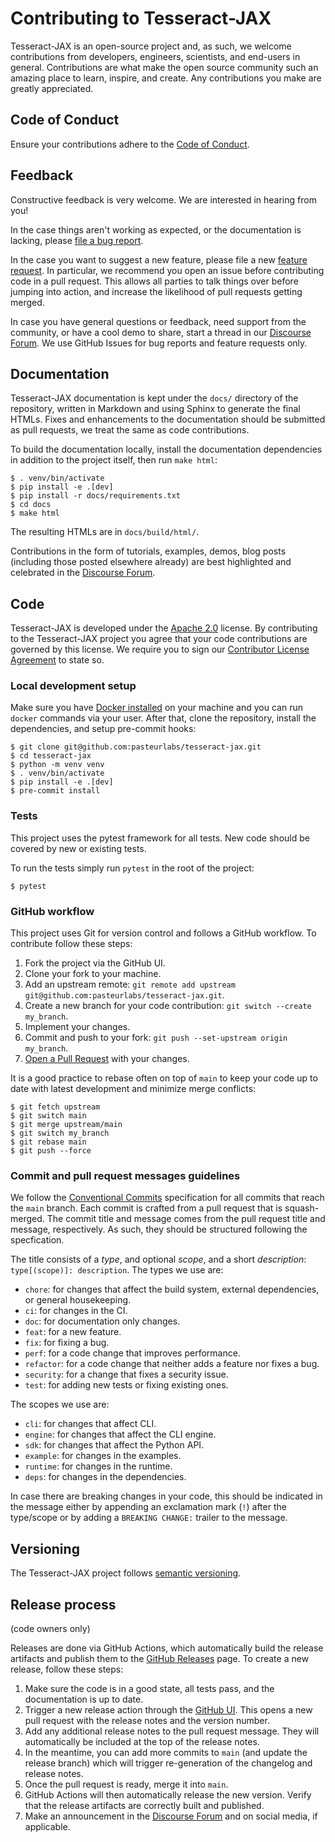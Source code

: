 # Contributing to Tesseract-JAX

Tesseract-JAX is an open-source project and, as such, we welcome contributions
from developers, engineers, scientists, and end-users in general. Contributions
are what make the open source community such an amazing place to learn,
inspire, and create. Any contributions you make are greatly appreciated.


## Code of Conduct

Ensure your contributions adhere to the [Code of Conduct](CODE_OF_CONDUCT.md).


## Feedback

Constructive feedback is very welcome. We are interested in hearing from you!

In the case things aren't working as expected, or the documentation is lacking,
please [file a bug
report](https://github.com/pasteurlabs/tesseract-jax/issues/new?template=BUG-REPORT.yml).

In the case you want to suggest a new feature, please file a new [feature
request](https://github.com/pasteurlabs/tesseract-jax/issues/new?template=FEATURE-REQUEST.yml).
In particular, we recommend you open an issue before contributing code in a
pull request. This allows all parties to talk things over before jumping into
action, and increase the likelihood of pull requests getting merged.

In case you have general questions or feedback, need support from the
community, or have a cool demo to share, start a thread in our [Discourse
Forum](https://si-tesseract.discourse.group/). We use GitHub Issues for bug
reports and feature requests only.


## Documentation

Tesseract-JAX documentation is kept under the `docs/` directory of the repository,
written in Markdown and using Sphinx to generate the final HTMLs. Fixes and
enhancements to the documentation should be submitted as pull requests, we
treat the same as code contributions.

To build the documentation locally, install the documentation dependencies in
addition to the project itself, then run `make html`:

```console
$ . venv/bin/activate
$ pip install -e .[dev]
$ pip install -r docs/requirements.txt
$ cd docs
$ make html
```

The resulting HTMLs are in `docs/build/html/`.

Contributions in the form of tutorials, examples, demos, blog posts (including
those posted elsewhere already) are best highlighted and celebrated in the
[Discourse Forum](https://si-tesseract.discourse.group/).


## Code

Tesseract-JAX is developed under the [Apache 2.0](LICENSE) license. By contributing
to the Tesseract-JAX project you agree that your code contributions are governed by
this license. We require you to sign our [Contributor License
Agreement](https://github.com/pasteurlabs/pasteur-oss-cla/blob/main/README.md)
to state so.


### Local development setup

Make sure you have [Docker installed](https://docs.docker.com/engine/install/)
on your machine and you can run `docker` commands via your user. After that,
clone the repository, install the dependencies, and setup pre-commit hooks:

```console
$ git clone git@github.com:pasteurlabs/tesseract-jax.git
$ cd tesseract-jax
$ python -m venv venv
$ . venv/bin/activate
$ pip install -e .[dev]
$ pre-commit install
```

### Tests

This project uses the pytest framework for all tests. New code should be
covered by new or existing tests.

To run the tests simply run `pytest` in the root of the project:

```console
$ pytest
```

### GitHub workflow

This project uses Git for version control and follows a GitHub workflow. To
contribute follow these steps:

1. Fork the project via the GitHub UI.
1. Clone your fork to your machine.
1. Add an upstream remote: `git remote add upstream git@github.com:pasteurlabs/tesseract-jax.git`.
1. Create a new branch for your code contribution: `git switch --create my_branch`.
1. Implement your changes.
1. Commit and push to your fork: `git push --set-upstream origin my_branch`.
1. [Open a Pull Request](https://github.com/pasteurlabs/tesseract-jax/pulls) with
   your changes.

It is a good practice to rebase often on top of `main` to keep your code up to
date with latest development and minimize merge conflicts:

```console
$ git fetch upstream
$ git switch main
$ git merge upstream/main
$ git switch my_branch
$ git rebase main
$ git push --force
```

### Commit and pull request messages guidelines

We follow the [Conventional
Commits](https://www.conventionalcommits.org/en/v1.0.0/) specification for all
commits that reach the `main` branch. Each commit is crafted from a pull
request that is squash-merged. The commit title and message comes from the pull
request title and message, respectively. As such, they should be structured
following the specfication.

The title consists of a _type_, and optional _scope_, and a short
_description_: `type[(scope)]: description`. The types we use are:
- `chore`: for changes that affect the build system, external dependencies, or
  general housekeeping.
- `ci`: for changes in the CI.
- `doc`: for documentation only changes.
- `feat`: for a new feature.
- `fix`: for fixing a bug.
- `perf`: for a code change that improves performance.
- `refactor`: for a code change that neither adds a feature nor fixes a bug.
- `security`: for a change that fixes a security issue.
- `test`: for adding new tests or fixing existing ones.

The scopes we use are:
- `cli`: for changes that affect CLI.
- `engine`: for changes that affect the CLI engine.
- `sdk`: for changes that affect the Python API.
- `example`: for changes in the examples.
- `runtime`: for changes in the runtime.
- `deps`: for changes in the dependencies.

In case there are breaking changes in your code, this should be indicated in
the message either by appending an exclamation mark (`!`) after the type/scope
or by adding a `BREAKING CHANGE:` trailer to the message.


## Versioning

The Tesseract-JAX project follows [semantic versioning](https://semver.org).


## Release process
(code owners only)

Releases are done via GitHub Actions, which automatically build the release
artifacts and publish them to the [GitHub Releases](https://github.com/pasteurlabs/tesseract-jax/releases) page. To create a new release, follow these steps:

1. Make sure the code is in a good state, all tests pass, and the documentation is up to date.
2. Trigger a new release action through the [GitHub UI](https://github.com/pasteurlabs/tesseract-jax/actions/workflows/release.yml). This opens a new pull request with the release notes and the version number.
3. Add any additional release notes to the pull request message. They will automatically be included at the top of the release notes.
4. In the meantime, you can add more commits to `main` (and update the release branch) which will trigger re-generation of the changelog and release notes.
5. Once the pull request is ready, merge it into `main`.
6. GitHub Actions will then automatically release the new version. Verify that the release artifacts are correctly built and published.
7. Make an announcement in the [Discourse Forum](https://si-tesseract.discourse.group/) and on social media, if applicable.
